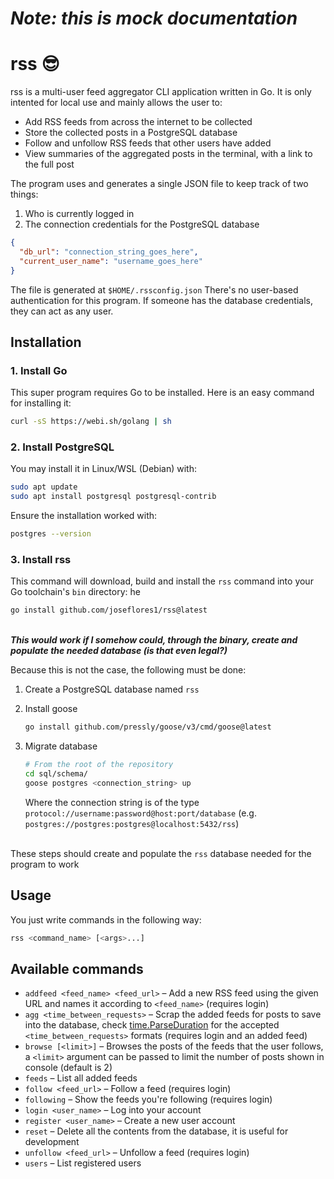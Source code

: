 # **_Note: this is mock documentation_**

# rss 😎
rss is a multi-user feed aggregator CLI application written in Go. It is only intented for local use and mainly allows the user to:

- Add RSS feeds from across the internet to be collected
- Store the collected posts in a PostgreSQL database
- Follow and unfollow RSS feeds that other users have added
- View summaries of the aggregated posts in the terminal, with a link to the full post

The program uses and generates a single JSON file to keep track of two things:
1. Who is currently logged in
2. The connection credentials for the PostgreSQL database

```json
{
  "db_url": "connection_string_goes_here",
  "current_user_name": "username_goes_here"
}
```
The file is generated at `$HOME/.rssconfig.json`
There's no user-based authentication for this program. If someone has the database credentials, they can act as any user.

## Installation

### 1. Install Go
This super program requires Go to be installed. Here is an easy command for installing it:

```bash
curl -sS https://webi.sh/golang | sh
```

### 2. Install PostgreSQL
You may install it in Linux/WSL (Debian) with:

```bash
sudo apt update
sudo apt install postgresql postgresql-contrib
```
Ensure the installation worked with:
```bash
postgres --version
```

### 3. Install rss
This command will download, build and install the `rss` command into your Go toolchain's `bin` directory:
he

```bash
go install github.com/joseflores1/rss@latest
```
\
**_This would work if I somehow could, through the binary, create and populate the needed database (is that even legal?)_**


Because this is not the case, the following must be done:

1. Create a PostgreSQL database named `rss`

2. Install goose
    ```bash
    go install github.com/pressly/goose/v3/cmd/goose@latest
    ```

3. Migrate database
    ```bash
    # From the root of the repository
    cd sql/schema/
    goose postgres <connection_string> up
    ```
    Where the connection string is of the type `protocol://username:password@host:port/database` (e.g. `postgres://postgres:postgres@localhost:5432/rss`)

\
These steps should create and populate the `rss` database needed for the program to work

## Usage
You just write commands in the following way:

```bash
rss <command_name> [<args>...]
```

## Available commands

- `addfeed <feed_name> <feed_url>` – Add a new RSS feed using the given URL and names it according to `<feed_name>` (requires login)
- `agg <time_between_requests>` – Scrap the added feeds for posts to save into the database, check [time.ParseDuration](https://pkg.go.dev/time#ParseDuration) for the accepted `<time_between_requests>` formats (requires login and an added feed)
- `browse [<limit>]` – Browses the posts of the feeds that the user follows, a `<limit>` argument can be passed to limit the number of posts shown in console (default is 2)
- `feeds` – List all added feeds
- `follow <feed_url>` – Follow a feed (requires login)
- `following` – Show the feeds you're following (requires login)
- `login <user_name>` – Log into your account
- `register <user_name>` – Create a new user account
- `reset` – Delete all the contents from the database, it is useful for development
- `unfollow <feed_url>` – Unfollow a feed (requires login)
- `users` – List registered users

